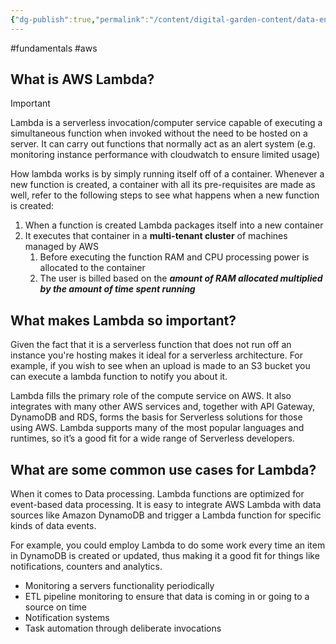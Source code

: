 ```yaml
---
{"dg-publish":true,"permalink":"/content/digital-garden-content/data-engineering-content/aws/aws-lambda/","created":"2025-03-12T22:31:58.897+05:30","updated":"2025-04-08T18:26:26.501+05:30"}
---
```


#fundamentals #aws

## What is AWS Lambda?

>[!important]
>Lambda is a serverless invocation/computer service capable of executing a simultaneous function when invoked without the need to be hosted on a server. It can carry out functions that normally act as an alert system (e.g. monitoring instance performance with cloudwatch to ensure limited usage)

How lambda works is by simply running itself off of a container. Whenever a new function is created, a container with all its pre-requisites are made as well, refer to the following steps to see what happens when a new function is created:

1. When a function is created Lambda packages itself into a new container
2. It executes that container in a **multi-tenant cluster** of machines managed by AWS
	1. Before executing the function RAM and CPU processing power is allocated to the container
	2. The user is billed based on the ***amount of RAM allocated multiplied by the amount of time spent running***

## What makes Lambda so important?

Given the fact that it is a serverless function that does not run off an instance you're hosting makes it ideal for a serverless architecture. For example, if you wish to see when an upload is made to an S3 bucket you can execute a lambda function to notify you about it.

Lambda fills the primary role of the compute service on AWS. It also integrates with many other AWS services and, together with API Gateway, DynamoDB and RDS, forms the basis for Serverless solutions for those using AWS. Lambda supports many of the most popular languages and runtimes, so it’s a good fit for a wide range of Serverless developers.

## What are some common use cases for Lambda?

When it comes to Data processing. Lambda functions are optimized for event-based data processing. It is easy to integrate AWS Lambda with data sources like Amazon DynamoDB and trigger a Lambda function for specific kinds of data events.

For example, you could employ Lambda to do some work every time an item in DynamoDB is created or updated, thus making it a good fit for things like notifications, counters and analytics.

- Monitoring a servers functionality periodically
- ETL pipeline monitoring to ensure that data is coming in or going to a source on time
- Notification systems
- Task automation through deliberate invocations 